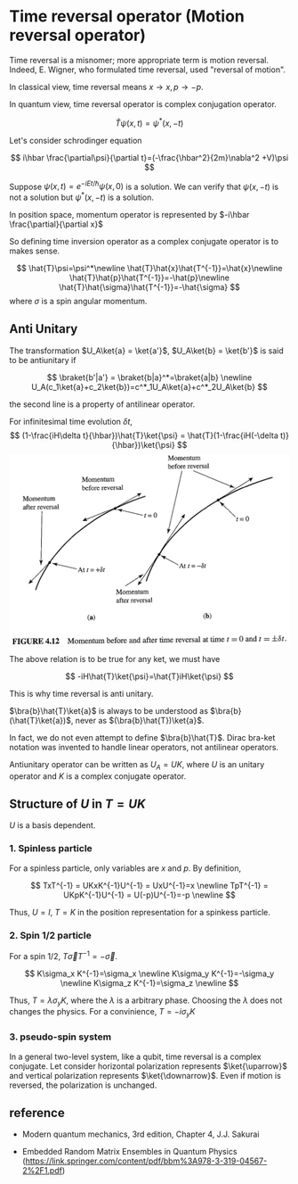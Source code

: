 # Time reversal operator (Motion reversal operator)

Time reversal is a misnomer; more appropriate term is motion reversal. Indeed, E. Wigner, who formulated time reversal, used "reversal of motion".

In classical view, time reversal means $x\rightarrow x,p\rightarrow -p.$

In quantum view, time reversal operator is complex conjugation operator. 

$$
\hat{T}\psi(x,t)=\psi^*(x,-t)
$$

Let's consider schrodinger equation

$$
i\hbar \frac{\partial\psi}{\partial t}=(-\frac{\hbar^2}{2m}\nabla^2 +V)\psi
$$



Suppose $\psi(x,t)=e^{-iEt/\hbar}\psi(x,0)$ is a solution. We can verify that $\psi(x,-t)$ is not a solution but $\psi^*(x,-t)$ is a solution.

In position space, momentum operator is represented by $-i\hbar \frac{\partial}{\partial x}$

So defining time inversion operator as a complex conjugate operator is to makes sense.

$$
\hat{T}\psi=\psi^*\newline
 \hat{T}\hat{x}\hat{T^{-1}}=\hat{x}\newline
 \hat{T}\hat{p}\hat{T^{-1}}=-\hat{p}\newline
  \hat{T}\hat{\sigma}\hat{T^{-1}}=-\hat{\sigma}
 $$
 where $\sigma$ is a spin angular momentum.


## Anti Unitary

The transformation $U_A\ket{a} = \ket{a'}$, $U_A\ket{b} = \ket{b'}$ is said to be antiunitary if 

$$
\braket{b'|a'} = \braket{b|a}^*=\braket{a|b} \newline
U_A(c_1\ket{a}+c_2\ket{b})=c^*_1U_A\ket{a}+c^*_2U_A\ket{b}
$$

the second line is a property of antilinear operator.

For infinitesimal time evolution $\delta t$, 
$$
(1-\frac{iH\delta t}{\hbar})\hat{T}\ket{\psi} = \hat{T}(1-\frac{iH(-\delta t)}{\hbar})\ket{\psi}
$$
![time_reversal.png](./fig/time_reversal.png)

The above relation is to be true for any ket, we must have

$$
-iH\hat{T}\ket{\psi}=\hat{T}iH\ket{\psi}
$$

This is why time reversal is anti unitary.

$\bra{b}\hat{T}\ket{a}$ is always to be understood as $\bra{b}(\hat{T}\ket{a})$, never as $(\bra{b}\hat{T})\ket{a}$.

In fact, we do not even attempt to define $\bra{b}\hat{T}$. Dirac bra-ket notation was invented to handle linear operators, not antilinear operators. 

Antiunitary operator can be written as $U_A = UK$, where $U$ is an unitary operator and $K$ is a complex conjugate operator.

## Structure of $U$ in $T=UK$

$U$ is a basis dependent.

### 1. Spinless particle

For a spinless particle, only variables are $x$ and $p$. By definition,

$$
TxT^{-1} = UKxK^{-1}U^{-1} = UxU^{-1}=x \newline
TpT^{-1} = UKpK^{-1}U^{-1} = U(-p)U^{-1}=-p \newline
$$

Thus, $U=I$, $T=K$ in the position representation for a spinkess particle.

### 2. Spin 1/2 particle

For a spin 1/2, $T\overrightarrow{\sigma}T^{-1}=-\overrightarrow{\sigma}$.

$$
K\sigma_x K^{-1}=\sigma_x \newline
K\sigma_y K^{-1}=-\sigma_y \newline
K\sigma_z K^{-1}=\sigma_z \newline
$$

Thus, $T=\lambda\sigma_y K$, where the $\lambda$ is a arbitrary phase. Choosing the $\lambda$ does not changes the physics. For a convinience, $T=-i\sigma_y K$

### 3. pseudo-spin system

In a general two-level system, like a qubit, time reversal is a complex conjugate. Let consider horizontal polarization represents $\ket{\uparrow}$ and vertical polarization represents $\ket{\downarrow}$. Even if motion is reversed, the polarization is unchanged.





## reference

- Modern quantum mechanics, 3rd edition, Chapter 4, J.J. Sakurai

- Embedded Random Matrix Ensembles in Quantum Physics (https://link.springer.com/content/pdf/bbm%3A978-3-319-04567-2%2F1.pdf)

